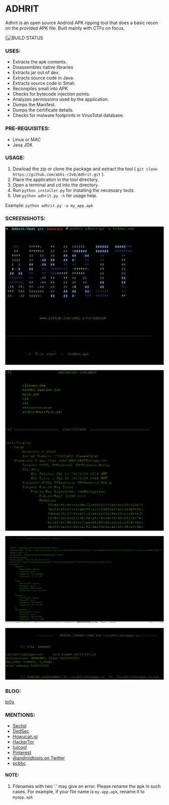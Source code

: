 # ADHRIT
Adhrit is an open source Android APK ripping tool that does a basic recon on the provided APK file. Built mainly with CTFs on focus. 

[![BUILD STATUS](https://travis-ci.org/abhi-r3v0/Adhrit.svg?branch=master)

### USES:

* Extracts the apk contents.
* Disassembles native libraries
* Extracts jar out of dex.
* Extracts source code in Java.
* Extracts source code in Smali. 
* Recompiles smali into APK
* Checks for bytecode injection points.
* Analyzes permissions used by the application.
* Dumps the Manifest.
* Dumps the certificate details.
* Checks for malware footprints in VirusTotal database.  


### PRE-REQUISITES:

* Linux or MAC
* Java JDK


### USAGE:

1. Dowload the zip or clone the package and extract the tool ( ```git clone https://github.com/abhi-r3v0/Adhrit.git``` ).
2. Place the application in the tool directory. 
3. Open a terminal and cd into the directory.
4. Run ```python installer.py``` for installing the necessary tools.
5. Use ```python adhrit.py -h``` for usage help.

Example:  ```python adhrit.py -a my_app.apk```



### SCREENSHOTS:


![alt text](Docs/images/1.png)


![alt text](Docs/images/2.png)


![alt text](Docs/images/4.png)


![alt text](Docs/images/5.png)



### BLOG:

[bi0s](https://amritabi0s.wordpress.com/2017/09/24/adhrit-android-apk-reconnaissance-tool)



### MENTIONS:

* [Seclist](http://seclist.us/adhrit-is-an-open-source-android-apk-ripping-tool.html)
* [DedSec](https://www.dedsecinside.com/security/adhrit-android-recon-tool)
* [Howucan.gr](https://howucan.gr/scripts-tools/1531-adhrit-android-apk-ripping-tool-that-does-a-basic-recon-on-the-provided-apk-file)
* [HackerTor](https://hackertor.com/2016/12/30/adhrit-is-an-open-source-android-apk-ripping-tool/)
* [tuicool](https://www.tuicool.com/articles/r6jQzii)
* [Pinterest](https://in.pinterest.com/pin/396246467200088526/)
* [@androidtools on Twitter](https://twitter.com/search?q=%23androidtools%20adhrit&src=typd)
* [pcbbc](http://pcbbc.site.mobi/templates/mobile/facade_transcoder_iframe.php?u=%2Ftopics%2Fsmali%3Fimz_s%3Duresuqnlic5v64irhbuf1k8k94&lang=en)



#### NOTE:

1. Filenames with two '.' may give an error. Please rename the apk in such cases.
For example, if your file name is ```my.app.apk```, rename it to ```myapp.apk```




